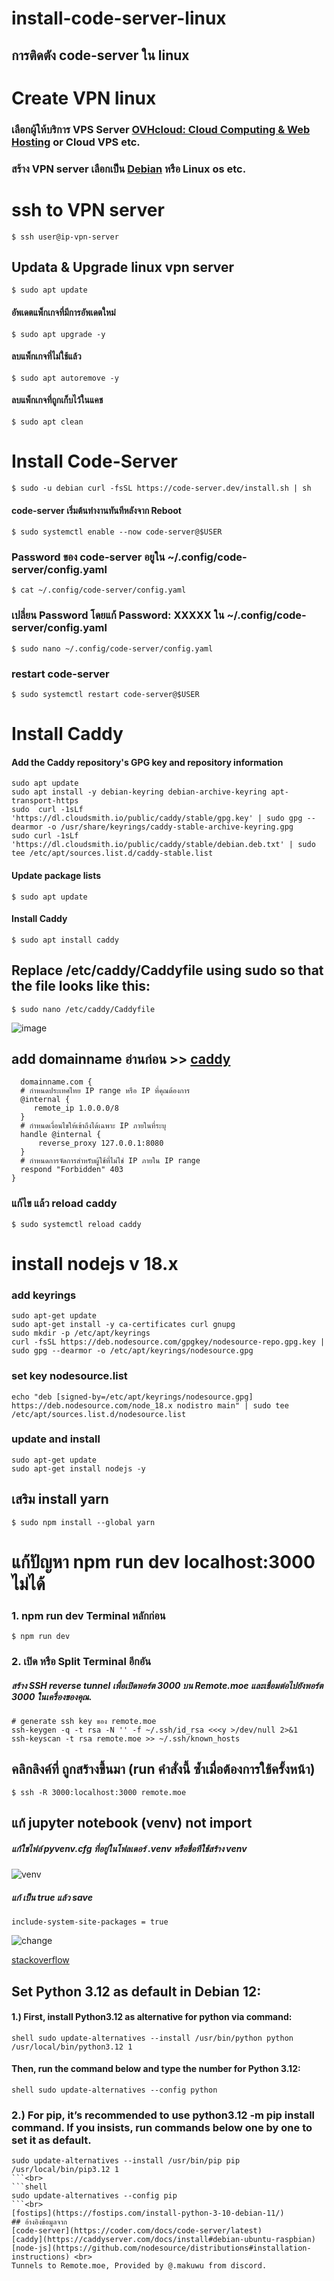 # install-code-server-linux
## การติดตัง code-server ใน linux
# Create VPN linux 
### เลือกผู้ให้บริการ VPS Server [OVHcloud: Cloud Computing & Web Hosting](https://ca.ovh.com/) or Cloud VPS etc.
### สร้าง VPN server เลือกเป็น [Debian](https://www.debian.org/) หรือ Linux os etc. 
# ssh to VPN server 
`$ ssh user@ip-vpn-server`
## Updata & Upgrade linux vpn server 
`$ sudo apt update`

#### อัพเดตแพ็กเกจที่มีการอัพเดตใหม่
`$ sudo apt upgrade -y`

#### ลบแพ็กเกจที่ไม่ใช้แล้ว
`$ sudo apt autoremove -y`

#### ลบแพ็กเกจที่ถูกเก็บไว้ในแคช
`$ sudo apt clean`
# Install Code-Server
`$ sudo -u debian curl -fsSL https://code-server.dev/install.sh | sh`
#### code-server เริ่มต้นทำงานทันทีหลังจาก Reboot
`$ sudo systemctl enable --now code-server@$USER`
### Password ของ code-server อยูใน ~/.config/code-server/config.yaml
`$ cat ~/.config/code-server/config.yaml`

### เปลี่ยน Password โดยแก้ Password: XXXXX ใน ~/.config/code-server/config.yaml
`$ sudo nano ~/.config/code-server/config.yaml` 
### restart code-server
`$ sudo systemctl restart code-server@$USER`

# Install Caddy
#### Add the Caddy repository's GPG key and repository information
```shell
sudo apt update
sudo apt install -y debian-keyring debian-archive-keyring apt-transport-https
sudo  curl -1sLf 'https://dl.cloudsmith.io/public/caddy/stable/gpg.key' | sudo gpg --dearmor -o /usr/share/keyrings/caddy-stable-archive-keyring.gpg
sudo curl -1sLf 'https://dl.cloudsmith.io/public/caddy/stable/debian.deb.txt' | sudo tee /etc/apt/sources.list.d/caddy-stable.list
```
#### Update package lists
`$ sudo apt update`
#### Install Caddy
`$ sudo apt install caddy`

## Replace /etc/caddy/Caddyfile using sudo so that the file looks like this: 
`$ sudo nano /etc/caddy/Caddyfile`

![image](https://github.com/ratanon-144/install-code-server-linux/assets/88425078/9e05c2fd-1104-4c6a-a77e-67670d8e2646)

## add domainname อ่านก่อน >> [caddy](https://coder.com/docs/code-server/latest/guide#using-lets-encrypt-with-caddy)
```shell
  domainname.com {
  # กำหนดประเทศไทย IP range หรือ IP ที่คุณต้องการ
  @internal {
     remote_ip 1.0.0.0/8 
  }
  # กำหนดเงื่อนไขให้เข้าถึงได้เฉพาะ IP ภายในที่ระบุ
  handle @internal {
      reverse_proxy 127.0.0.1:8080
  }
  # กำหนดการจัดการสำหรับผู้ใช้ที่ไม่ใช่ IP ภายใน IP range 
  respond "Forbidden" 403
} 
```
### แก้ไข แล้ว  reload caddy
`$ sudo systemctl reload caddy`

# install nodejs v 18.x
### add keyrings
```shell
sudo apt-get update
sudo apt-get install -y ca-certificates curl gnupg
sudo mkdir -p /etc/apt/keyrings
curl -fsSL https://deb.nodesource.com/gpgkey/nodesource-repo.gpg.key | sudo gpg --dearmor -o /etc/apt/keyrings/nodesource.gpg
```
### set key nodesource.list
```shell
echo "deb [signed-by=/etc/apt/keyrings/nodesource.gpg] https://deb.nodesource.com/node_18.x nodistro main" | sudo tee /etc/apt/sources.list.d/nodesource.list
```
### update and install
```shell
sudo apt-get update
sudo apt-get install nodejs -y
```
## เสริม install yarn
`$ sudo npm install --global yarn`

# แก้ปัญหา  npm run dev localhost:3000 ไม่ได้
### 1. npm run dev Terminal หลักก่อน 
`$ npm run dev`
### 2. เปิด หรือ Split Terminal อีกอัน 
##### สร้าง SSH reverse tunnel เพื่อเปิดพอร์ต 3000 บน Remote.moe และเชื่อมต่อไปยังพอร์ต 3000 ในเครื่องของคุณ.
```shell
# generate ssh key ของ remote.moe
ssh-keygen -q -t rsa -N '' -f ~/.ssh/id_rsa <<<y >/dev/null 2>&1
ssh-keyscan -t rsa remote.moe >> ~/.ssh/known_hosts
```
## คลิกลิงค์ที่ ถูกสร้างขึ้นมา (run คำสั่งนี้ ซ้ำเมื่อต้องการใช้ครั้งหน้า)
`$ ssh -R 3000:localhost:3000 remote.moe` 


## แก้ jupyter notebook (venv) not import
##### แก้ใชไฟล์ pyvenv.cfg ที่อยู่ในโฟลเดอร์ .venv หรือชื่อทีใช้สร้าง venv
![venv](https://github.com/ratanon-144/install-code-server-linux/assets/88425078/7af40789-45db-4b87-a70d-dba8a66f7144)
##### แก้ เป็น true แล้ว save
```shell 
include-system-site-packages = true  
```

![change](https://github.com/ratanon-144/install-code-server-linux/assets/88425078/7adc2e8d-f125-4044-b3a3-bf9aa099c7fb)

 
[stackoverflow](https://stackoverflow.com/questions/45666097/importerror-no-module-named-pandas-inside-virtualenv)

## Set Python 3.12 as default in Debian 12:
#### 1.) First, install Python3.12 as alternative for python via command:
``shell
sudo update-alternatives --install /usr/bin/python python /usr/local/bin/python3.12 1
``
#### Then, run the command below and type the number for Python 3.12:
``shell
sudo update-alternatives --config python
``
### 2.) For pip, it’s recommended to use python3.12 -m pip install command. If you insists, run commands below one by one to set it as default.
```shell
sudo update-alternatives --install /usr/bin/pip pip /usr/local/bin/pip3.12 1
```<br>
```shell
sudo update-alternatives --config pip
```<br>
[fostips](https://fostips.com/install-python-3-10-debian-11/)
## อ้างอิงข้อมูลจาก
[code-server](https://coder.com/docs/code-server/latest)
[caddy](https://caddyserver.com/docs/install#debian-ubuntu-raspbian)
[node-js](https://github.com/nodesource/distributions#installation-instructions) <br>
Tunnels to Remote.moe, Provided by @.makuwu from discord.











